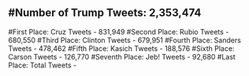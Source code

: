 #Number of Trump Tweets: 2,353,474
---
#First Place: Cruz Tweets - 831,949
#Second Place: Rubio Tweets - 680,550
#Third Place: Clinton Tweets - 679,951
#Fourth Place: Sanders Tweets - 478,462
#Fifth Place: Kasich Tweets - 188,576
#Sixth Place: Carson Tweets - 126,770
#Seventh Place: Jeb! Tweets - 92,680
#Last Place: Total Tweets -  
